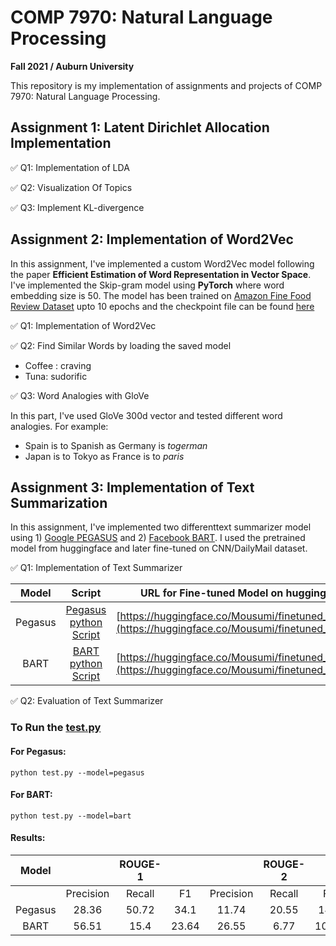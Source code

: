 # COMP 7970: Natural Language Processing
**Fall 2021 / Auburn University**

This repository is my implementation of assignments and projects of COMP 7970: Natural Language Processing. 

## Assignment 1: Latent Dirichlet Allocation Implementation

✅ Q1: Implementation of LDA

✅ Q2: Visualization Of Topics

✅ Q3: Implement KL-divergence

## Assignment 2: Implementation of Word2Vec

In this assignment, I've implemented a custom Word2Vec model following the paper **Efficient Estimation of Word Representation in Vector Space**. I've implemented the Skip-gram model using **PyTorch** where word embedding size is 50. The model has been trained on [Amazon Fine Food Review Dataset](https://www.kaggle.com/snap/amazon-fine-food-reviews) upto 10 epochs and the checkpoint file can be found [here](https://github.com/Mousumi44/Natural-Language-Processing/blob/main/assignment%202/my_checkpoint.pth.tar)

✅ Q1: Implementation of Word2Vec

✅ Q2: Find Similar Words by loading the saved model

* Coffee : craving 
* Tuna: sudorific

✅ Q3: Word Analogies with GloVe

In this part, I've used GloVe 300d vector and tested different word analogies. For example:
* Spain is to Spanish as Germany is *togerman*
* Japan is to Tokyo as France is to *paris*

## Assignment 3: Implementation of Text Summarization

In this assignment, I've implemented two differenttext summarizer model using 1) [Google PEGASUS](https://huggingface.co/transformers/model_doc/pegasus.html) and 2) [Facebook BART](https://huggingface.co/transformers/model_doc/bart.html). I used the pretrained model from huggingface and later fine-tuned on CNN/DailyMail dataset.


✅ Q1: Implementation of Text Summarizer

|  Model  |         Script        | URL for Fine-tuned Model on huggingface |
|:-------:|:---------------------:|:---------------------------------------:|
| Pegasus | [Pegasus python Script](https://github.com/Mousumi44/Natural-Language-Processing/blob/main/assignment3/pegasus_finetune_cnn.py) | [https://huggingface.co/Mousumi/finetuned_pegasus](https://huggingface.co/Mousumi/finetuned_pegasus)                                       |
|   BART  |   [BART python Script](https://github.com/Mousumi44/Natural-Language-Processing/blob/main/assignment3/bart_finetune_cnn.py)  | [https://huggingface.co/Mousumi/finetuned_pegasus](https://huggingface.co/Mousumi/finetuned_pegasus)                                      |

✅ Q2: Evaluation of Text Summarizer 

### To Run the [test.py](https://github.com/Mousumi44/Natural-Language-Processing/blob/main/assignment3/test.py)

#### For Pegasus:

```
python test.py --model=pegasus
```

#### For BART:

```
python test.py --model=bart
```

#### Results:

|  Model  |           | ROUGE-1 |       |           | ROUGE-2 |       |           | ROUGE-3 |      |           | ROUGE-L |       |
|:-------:|:---------:|:-------:|:-----:|:---------:|:-------:|:-----:|:---------:|:-------:|:----:|:---------:|:-------:|:-----:|
|         | Precision |  Recall |   F1  | Precision |  Recall |   F1  | Precision |  Recall |  F1  | Precision |  Recall |   F1  |
| Pegasus |   28.36   |  50.72  |  34.1 |   11.74   |  20.55  |  14.0 |    6.63   |  11.41  | 7.79 |   18.37   |  33.83  | 22.25 |
|   BART  |   56.51   |   15.4  | 23.64 |   26.55   |   6.77  | 10.52 |   14.93   |   3.58  | 5.61 |    46.1   |  12.56  | 19.27 |


